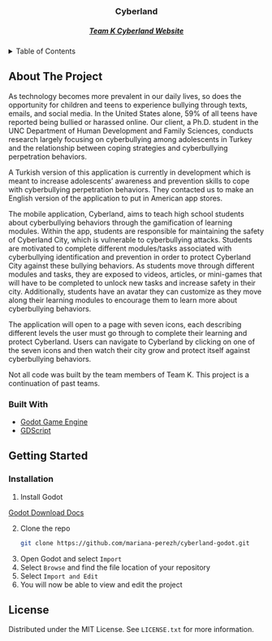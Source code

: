 <h3 align="center">Cyberland</h3>
<h5 align="center"><a href="https://sites.google.com/view/team-k/home?authuser=0">Team K Cyberland Website</a></h5>

<!-- TABLE OF CONTENTS -->
<details>
  <summary>Table of Contents</summary>
  <ol>
	<li>
	  <a href="#about-the-project">About The Project</a>
	  <ul>
		<li><a href="#built-with">Built With</a></li>
	  </ul>
	</li>
	<li>
	  <a href="#getting-started">Getting Started</a>
	  <ul>
		<li><a href="#installation">Installation</a></li>
	  </ul>
	</li>
	<li><a href="#license">License</a></li>
  </ol>
</details>

<!-- ABOUT THE PROJECT -->
## About The Project

As technology becomes more prevalent in our daily lives, so does the opportunity for children and teens to experience bullying through texts, emails, and social media. In the United States alone, 59% of all teens have reported being bullied or harassed online. Our client, a Ph.D. student in the UNC Department of Human Development and Family Sciences, conducts research largely focusing on cyberbullying among adolescents in Turkey and the relationship between coping strategies and cyberbullying perpetration behaviors.

A Turkish version of this application is currently in development which is meant to increase adolescents’ awareness and prevention skills to cope with cyberbullying perpetration behaviors. They contacted us to make an English version of the application to put in American app stores.

The mobile application, Cyberland, aims to teach high school students about cyberbullying behaviors through the gamification of learning modules. Within the app, students are responsible for maintaining the safety of Cyberland City, which is vulnerable to cyberbullying attacks. Students are motivated to complete different modules/tasks associated with cyberbullying identification and prevention in order to protect Cyberland City against these bullying behaviors. As students move through different modules and tasks, they are exposed to videos, articles, or mini-games that will have to be completed to unlock new tasks and increase safety in their city. Additionally, students have an avatar they can customize as they move along their learning modules to encourage them to learn more about cyberbullying behaviors.

The application will open to a page with seven icons, each describing different levels the user must go through to complete their learning and protect Cyberland. Users can navigate to Cyberland by clicking on one of the seven icons and then watch their city grow and protect itself against cyberbullying behaviors.

Not all code was built by the team members of Team K. This project is a continuation of past teams.

### Built With

* [Godot Game Engine](https://godotengine.org/)
* [GDScript](https://docs.godotengine.org/en/stable/tutorials/scripting/gdscript/index.html)

<!-- GETTING STARTED -->
## Getting Started
### Installation
1. Install Godot

[Godot Download Docs](https://godotengine.org/download/)

2. Clone the repo
   ```sh
   git clone https://github.com/mariana-perezh/cyberland-godot.git
   ```
3. Open Godot and select ```Import```
4. Select ```Browse``` and find the file location of your repository
5. Select ```Import and Edit```
6. You will now be able to view and edit the project

<!-- LICENSE -->
## License
Distributed under the MIT License. See `LICENSE.txt` for more information.
